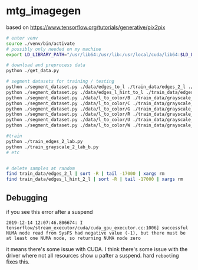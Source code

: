 # mtg_imagegen

based on https://www.tensorflow.org/tutorials/generative/pix2pix

```bash
# enter venv
source ./venv/bin/activate
# possibly only needed on my machine
export LD_LIBRARY_PATH="/usr/lib64:/usr/lib:/usr/local/cuda/lib64:$LD_LIBRARY_PATH"

# download and preprocess data
python ./get_data.py

# segment datasets for training / testing
python ./segment_dataset.py ./data/edges_to_l ./train_data/edges_2_l ./test_data/edges_2_l
python ./segment_dataset.py ./data/edges_l_hint_to_l ./train_data/edges_l_hint_2_l ./test_data/edges_l_hint_2_l
python ./segment_dataset.py ./data/l_to_color/B ./train_data/grayscale_2_color/B ./test_data/grayscale_2_color/B
python ./segment_dataset.py ./data/l_to_color/C ./train_data/grayscale_2_color/C ./test_data/grayscale_2_color/C
python ./segment_dataset.py ./data/l_to_color/G ./train_data/grayscale_2_color/G ./test_data/grayscale_2_color/G
python ./segment_dataset.py ./data/l_to_color/R ./train_data/grayscale_2_color/R ./test_data/grayscale_2_color/R
python ./segment_dataset.py ./data/l_to_color/U ./train_data/grayscale_2_color/U ./test_data/grayscale_2_color/U
python ./segment_dataset.py ./data/l_to_color/W ./train_data/grayscale_2_color/W ./test_data/edges_2_color/W

#train
python ./train_edges_2_lab.py
python ./train_grayscale_2_lab_b.py
# etc


# delete samples at random
find train_data/edges_2_l | sort -R | tail -17000 | xargs rm
find train_data/edges_l_hint_2_l | sort -R | tail -17000 | xargs rm


```

## Debugging

if you see this error after a suspend

```
2019-12-14 12:07:46.806674: I tensorflow/stream_executor/cuda/cuda_gpu_executor.cc:1006] successful NUMA node read from SysFS had negative value (-1), but there must be at least one NUMA node, so returning NUMA node zero

```

it means there's some issue with CUDA. I think there's some issue with the driver where not all resources show u pafter a suspend. hard `reboot`ing fixes this.
